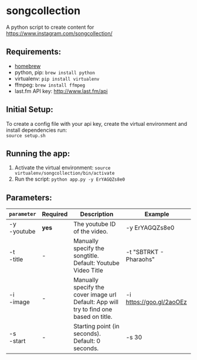 # songcollection
A python script to create content for https://www.instagram.com/songcollection/

## Requirements:
* [homebrew](http://brew.sh)
* python, pip: ```brew install python```
* virtualenv: ```pip install virtualenv```
* ffmpeg: ```brew install ffmpeg```
* last.fm API key: http://www.last.fm/api

## Initial Setup:
To create a config file with your api key, create the virtual environment and install dependencies run:<br>`source setup.sh` <br/>

## Running the app:
1. Activate the virtual environment: ```source virtualenv/songcollection/bin/activate```<br>
2. Run the script: ```python app.py -y ErYAGQZs8e0```<br>

## Parameters:
|`parameter`|Required|Description|Example|
|-----------|--------|-----------|-------|
|-y <br>-youtube|**yes**|The youtube ID of the video.  |-y ErYAGQZs8e0|
|-t <br>-title|-|Manually specify the songtitle. <br>Default: Youtube Video Title |-t "SBTRKT - Pharaohs"|
|-i <br>-image|-|Manually specify the cover image url<br>Default: App will try to find one based on title.|-i https://goo.gl/2aoOEz|
|-s <br>-start|-|Starting point (in seconds).<br>Default: 0 seconds.|-s 30|
